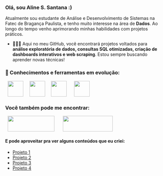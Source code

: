 ### Olá, sou Aline S. Santana :)
Atualmente sou estudante de Análise e Desenvolvimento de Sistemas na Fatec de Bragança Paulista, e tenho muito interesse na área de **Dados**. Ao longo do tempo venho aprimorando minhas habilidades com projetos práticos.

- 👩🏾‍💻 Aqui no meu GitHub, você encontrará projetos voltados para **análise exploratória de dados, consultas SQL otimizadas, criação de dashboards interativos e web scraping**. Estou sempre buscando aprender novas técnicas!

### 🚀 Conhecimentos e ferramentas em evolução:
  
<div style="display: inline">
  
  &nbsp;&nbsp;<img width='50' height='50' src="https://github.com/user-attachments/assets/bd7e8ec7-dc5a-4008-94fc-079ec15af763" />&nbsp;&nbsp;
  &nbsp;&nbsp;<img width='50' height='50' src="https://cdn.jsdelivr.net/gh/devicons/devicon/icons/python/python-original.svg" />&nbsp;&nbsp;
  &nbsp;&nbsp;<img width='50' height='50' src="https://github.com/user-attachments/assets/b15c6223-ab83-4959-8563-44e56dff82ad" />&nbsp;&nbsp;&nbsp;
  &nbsp;&nbsp;<img width='50' height='50' src="https://github.com/user-attachments/assets/bf6eb44d-f9b8-4253-ac89-b727ca3e42dc" />&nbsp;&nbsp;
</div> 



### Você também pode me encontrar:


<div style="display: inline">
&nbsp;&nbsp;<img width='150' height='50' src="https://github.com/user-attachments/assets/12bd5945-3b46-4e8b-be0c-8302a9fe6d26" />&nbsp;&nbsp;
&nbsp;
&nbsp;&nbsp;<img width='160' height='50' src="https://github.com/user-attachments/assets/fa4205d1-eef5-4269-bdf7-274aa6b4144d" />&nbsp;&nbsp;
&nbsp;

</div> 



#### E pode aproveitar pra ver alguns conteúdos que eu criei:
- <a href="caminho">
    Projeto 1
  </a>
- <a href="caminho">
    Projeto 2
  </a>
- <a href="caminho">
    Projeto 3
  </a>
- <a href="caminho">
   Projeto 4
  

